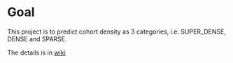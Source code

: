 # Goal

This project is to predict cohort density as 3 categories, i.e. SUPER_DENSE, DENSE and SPARSE.

The details is in [wiki](https://hotstar.atlassian.net/wiki/spaces/HP2/pages/3839328265/ML+Classification+of+SSAI+Cohort+Density+V2)
